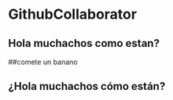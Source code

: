 # GithubCollaborator

## Hola muchachos como estan?

##comete un banano 

## ¿Hola muchachos cómo están?
